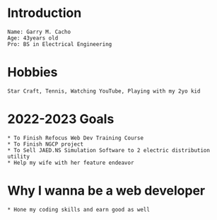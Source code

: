 # Introduction
    Name: Garry M. Cacho
    Age: 43years old
    Pro: BS in Electrical Engineering

# Hobbies
    Star Craft, Tennis, Watching YouTube, Playing with my 2yo kid

# 2022-2023 Goals
    * To Finish Refocus Web Dev Training Course
    * To Finish NGCP project
    * To Sell JAED.NS Simulation Software to 2 electric distribution utility
    * Help my wife with her feature endeavor

# Why I wanna be a web developer
    * Hone my coding skills and earn good as well
